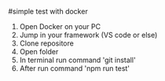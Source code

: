 #simple test with docker
1. Open Docker on your PC
2. Jump in your framework (VS code or else)
3. Clone repositore
4. Open folder
4. In terminal run command 'git install'
5. After run command 'npm run test'
